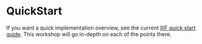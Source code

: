 # QuickStart

If you want a quick implementation overview, see the current [IIIF quick start guide](http://iiif.io/technical-details/). This workshop will go in-depth on each of the points there.

<!-- #todo:0 write a new quickstart guide -->
